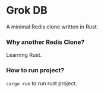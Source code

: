 # Grok DB
A minimal Redis clone written in Rust.

### Why another Redis Clone?
Learning Rust.

### How to run project?
`cargo run` to run rust project.